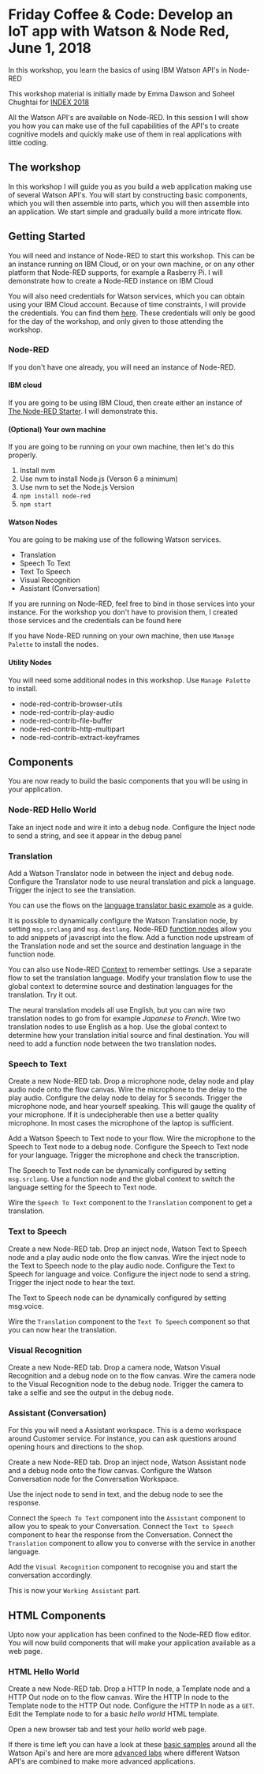 # Friday Coffee & Code: Develop an IoT app with Watson & Node Red, June 1, 2018

In this workshop, you learn the basics of using IBM Watson API's in Node-RED

This workshop material is initially made by Emma Dawson and Soheel Chughtai for [INDEX 2018](https://github.com/watson-developer-cloud/node-red-labs/tree/master/index_2018)


All the Watson API's are available on Node-RED. In this session I will show you how you can make use of the full capabilities of the API's to create cognitive models and quickly make use of them in real applications with little coding.

## The workshop

In this workshop I will guide you as you build a web application making use of several Watson API's. You will start by constructing basic components, which you will then assemble into parts, which you will then assemble into an application. We start simple and gradually build a more intricate flow. 

## Getting Started
You will need and instance of Node-RED to start this workshop. This can be an instance running on IBM Cloud, or on your own machine, or on any other platform that Node-RED supports, for example a Rasberry Pi.
I will demonstrate how to create a Node-RED instance on IBM Cloud

You will also need credentials for Watson services, which you can obtain using your IBM Cloud account. Because of time constraints, I will provide the credentials. You can find them [here](https://github.com/hansb001/Node-RED-and-IBM-Watson-Labs/blob/master/credentials). These credentials will only be good for the day of the workshop, and only given to those attending the workshop.

### Node-RED
If you don't have one already, you will need an instance of Node-RED.

#### IBM cloud
If you are going to be using IBM Cloud, then create either an instance of [The Node-RED Starter](https://ibm.biz/BdZC7L). I will demonstrate this.

#### (Optional) Your own machine
If you are going to be running on your own machine, then let's do this properly.
1. Install nvm
2. Use nvm to install Node.js (Verson 6 a minimum)
3. Use nvm to set the Node.js Version
4. `npm install node-red`
5. `npm start`

#### Watson Nodes
You are going to be making use of the following Watson services.
* Translation
* Speech To Text
* Text To Speech
* Visual Recognition
* Assistant (Conversation)

If you are running on Node-RED, feel free to bind in those services into your instance. For the workshop you don't have to provision them, I created those services and the credentials can be found here

If you have Node-RED running on your own machine, then use `Manage Palette` to install the nodes.

#### Utility Nodes
You will need some additional nodes in this workshop. Use `Manage Palette` to install.
* node-red-contrib-browser-utils
* node-red-contrib-play-audio
* node-red-contrib-file-buffer
* node-red-contrib-http-multipart
* node-red-contrib-extract-keyframes

## Components
You are now ready to build the basic components that you will be using in your application.

### Node-RED Hello World
Take an inject node and wire it into a debug node. Configure the Inject node to send a string, and see it appear in the debug panel

### Translation
Add a Watson Translator node in between the inject and debug node. Configure the Translator node to use neural translation and pick a language. Trigger the inject to see the translation.

You can use the flows on the [language translator basic example](https://github.com/watson-developer-cloud/node-red-labs/blob/master/basic_examples/language_translator/README.md) as a guide.

It is possible to dynamically configure the Watson Translation node, by setting `msg.srclang` and `msg.destlang`. Node-RED [function nodes](https://nodered.org/docs/writing-functions) allow you to add snippets of javascript into the flow. Add a function node upstream of the Translation node and set the source and destination language in the function node.

You can also use Node-RED [Context](https://nodered.org/docs/writing-functions#storing-data) to remember settings. Use a separate flow to set the translation language. Modify your translation flow to use the global context to determine source and destination languages for the translation. Try it out.

The neural translation models all use English, but you can wire two translation nodes to go from for example *Japanese* to *French*. Wire two translation nodes to use English as a hop. Use the global context to determine how your translation initial source and final destination. You will need to add a function node between the two translation nodes.

### Speech to Text
Create a new Node-RED tab. Drop a microphone node, delay node and play audio node onto the flow canvas. Wire the microphone to the delay to the play audio. Configure the delay node to delay for 5 seconds. Trigger the microphone node, and hear yourself speaking. This will gauge the quality of your microphone. If it is undecipherable then use a better quality microphone. In most cases the microphone of the laptop is sufficient.

Add a Watson Speech to Text node to your flow. Wire the microphone to the Speech to Text node to a debug node. Configure the Speech to Text node for your language. Trigger the microphone and check the transcription.

The Speech to Text node can be dynamically configured by setting `msg.srclang`. Use a function node and the global context to switch the language setting for the Speech to Text node.

Wire the `Speech To Text` component to the `Translation` component to get a translation.

### Text to Speech
Create a new Node-RED tab. Drop an inject node, Watson Text to Speech node and a play audio node onto the flow canvas. Wire the inject node to the Text to Speech node to the play audio node. Configure the Text to Speech for language and voice. Configure the inject node to send a string. Trigger the inject node to hear the text.

The Text to Speech node can be dynamically configured by setting msg.voice. 

Wire the `Translation` component to the `Text To Speech` component so that you can now hear the translation.

### Visual Recognition
Create a new Node-RED tab. Drop a camera node, Watson Visual Recognition and a debug node on to the flow canvas. Wire the camera node to the Visual Recognition node to the debug node. Trigger the camera to take a selfie and see the output in the debug node.

### Assistant (Conversation)
For this you will need a Assistant workspace. This is a demo workspace around Customer service. For instance, you can ask questions around opening hours and directions to the shop. 

Create a new Node-RED tab. Drop an inject node, Watson Assistant node and a debug node onto the flow canvas. Configure the Watson Conversation node for the Conversation Workspace. 

Use the inject node to send in text, and the debug node to see the response.

Connect the `Speech To Text` component into the `Assistant` component to allow you to speak to your Conversation. Connect the `Text to Speech` component to hear the response from the Conversation. Connect the `Translation` component to allow you to converse with the service in another language.

Add the `Visual Recognition` component to recognise you and start the conversation accordingly.

This is now your `Working Assistant` part.

## HTML Components
Upto now your application has been confined to the Node-RED flow editor. You will now build components that will make your application available as a web page.

### HTML Hello World
Create a new Node-RED tab. Drop a HTTP In node, a Template node and a HTTP Out node on to the flow canvas. Wire the HTTP In node to the Template node to the HTTP Out node. Configure the HTTP In node as a `GET`. Edit the Template node to for a basic *hello world* HTML template.

Open a new browser tab and test your *hello world* web page.

If there is time left you can have a look at these [basic samples](https://github.com/watson-developer-cloud/node-red-labs/tree/master/basic_examples) around all the Watson Api's and here are more [advanced labs](https://github.com/watson-developer-cloud/node-red-labs/tree/master/advanced_examples) where different Watson API's are combined to make more advanced applications.
